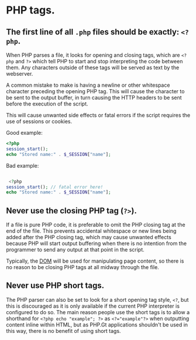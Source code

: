 # PHP tags.

## The first line of all `.php` files should be exactly: `<?php`.

When PHP parses a file, it looks for opening and closing tags, which are `<?php` and `?>` which tell PHP to start and stop interpreting the code between them. Any characters outside of these tags will be served as text by the webserver.

A common mistake to make is having a newline or other whitespace character preceding the opening PHP tag. This will cause the character to be sent to the output buffer, in turn causing the HTTP headers to be sent before the execution of the script.

This will cause unwanted side effects or fatal errors if the script requires the use of sessions or cookies.

Good example:

```php
<?php
session_start();
echo "Stored name:" . $_SESSION["name"];
```

Bad example:

```php

 <?php
session_start(); // fatal error here!
echo "Stored name:" . $_SESSION["name"];
```

## Never use the closing PHP tag (`?>`).

If a file is pure PHP code, it is preferable to omit the PHP closing tag at the end of the file. This prevents accidental whitespace or new lines being added after the PHP closing tag, which may cause unwanted effects because PHP will start output buffering when there is no intention from the programmer to send any output at that point in the script.

Typically, the [DOM](https://github.com/phpgt/dom) will be used for manipulating page content, so there is no reason to be closing PHP tags at all midway through the file.

## Never use PHP short tags.

The PHP parser can also be set to look for a short opening tag style, `<?`, but this is discouraged as it is only available if the current PHP interpreter is configured to do so. The main reason people use the short tags is to allow a shorthand for `<?php echo "example"; ?>` as `<?="example"?>` when outputting content inline within HTML, but as PHP.Gt applications shouldn't be used in this way, there is no benefit of using short tags.